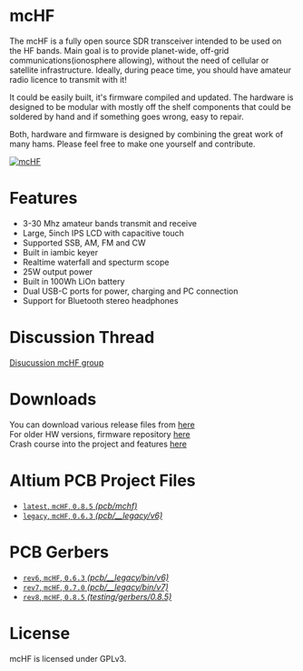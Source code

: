 # mcHF

The mcHF is a fully open source SDR transceiver intended to be used on the HF bands. 
Main goal is to provide planet-wide, off-grid communications(ionosphere allowing),
without the need of cellular or satellite infrastructure.
Ideally, during peace time, you should have amateur radio licence to transmit with it!

It could be easily built, it's firmware compiled and updated.
The hardware is designed to be modular with mostly off the shelf components that could be soldered by hand and if something goes wrong, easy to repair.

Both, hardware and firmware is designed by combining the great work of many hams. Please feel free to make one yourself and contribute.

[![mcHF](https://img.youtube.com/vi/kt2p1det-wE/0.jpg)](https://www.youtube.com/watch?v=kt2p1det-wE)

# Features

<ul>
  <li>3-30 Mhz amateur bands transmit and receive</li>
  <li>Large, 5inch IPS LCD with capacitive touch</li>
  <li>Supported SSB, AM, FM and CW</li>
  <li>Built in iambic keyer</li>
  <li>Realtime waterfall and specturm scope</li>
  <li>25W output power</li>
  <li>Built in 100Wh LiOn battery</li>
  <li>Dual USB-C ports for power, charging and PC connection</li>
  <li>Support for Bluetooth stereo headphones</li>
</ul>

# Discussion Thread

[Disucussion mcHF group](https://groups.io/g/mcHF/)

# Downloads

You can download various release files from [here](http://www.m0nka.co.uk) \
For older HW versions, firmware repository  [here](https://github.com/df8oe/UHSDR) \
Crash course into the project and features  [here](https://github.com/df8oe/UHSDR/wiki)
# Altium PCB Project Files

 * [`latest`, `mcHF`, `0.8.5` *(pcb/mchf)*](./pcb/mchf)
 * [`legacy`, `mcHF`, `0.6.3` *(pcb/__legacy/v6)*](./pcb/__legacy/v6)
 
 # PCB Gerbers

 * [`rev6`, `mcHF`, `0.6.3` *(pcb/__legacy/bin/v6)*](./pcb/__legacy/bin/v6)
 * [`rev7`, `mcHF`, `0.7.0` *(pcb/__legacy/bin/v7)*](./pcb/__legacy/bin/v7)
 * [`rev8`, `mcHF`, `0.8.5` *(testing/gerbers/0.8.5)*](./testing/gerbers/0.8.5)

# License

mcHF is licensed under GPLv3.
